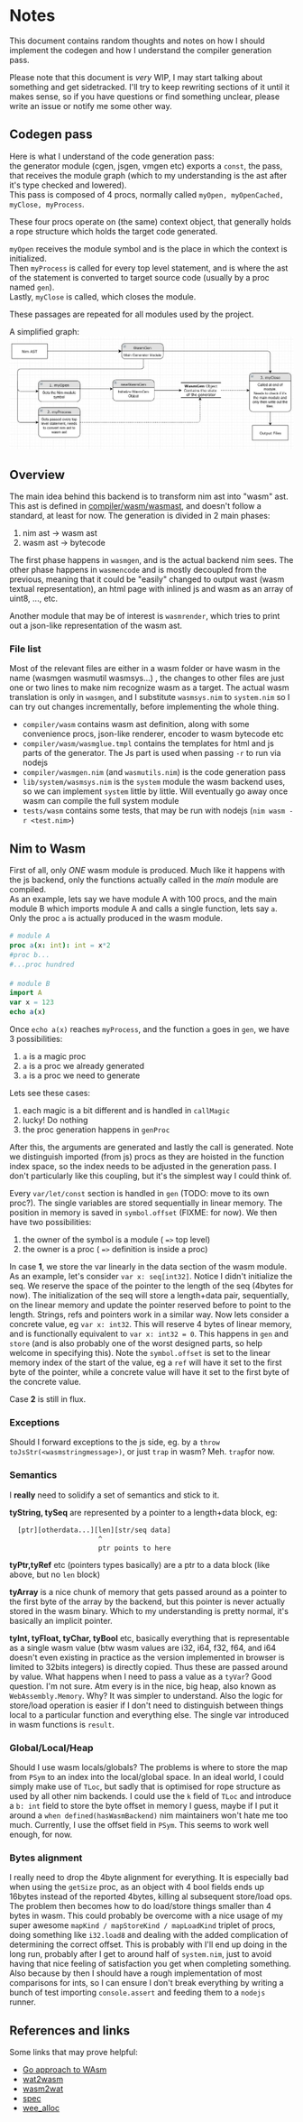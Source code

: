 Notes
=====

This document contains random thoughts and notes on how I should implement the codegen and how I understand the compiler generation pass. 

Please note that this document is *very* WIP, I may start talking about something and get sidetracked. I'll try to keep rewriting sections of it until it makes sense, so if you have questions or find something unclear, please write an issue or notify me some other way.

Codegen pass
------------

Here is what I understand of the code generation pass:  
the generator module (cgen, jsgen, vmgen etc) exports a `const`, the pass, that receives the module graph (which to my understanding is the ast after it's type checked and lowered).   
This pass is composed of 4 procs, normally called ``myOpen, myOpenCached, myClose, myProcess``.

These four procs operate on (the same) context object, that generally holds a rope structure which holds the target code generated.

`myOpen` receives the module symbol and is the place in which the context is initialized.   
Then `myProcess` is called for every top level statement, and is where the ast of the statement is converted to target source code (usually by a proc named `gen`).  
Lastly, `myClose` is called, which closes the module.

These passages are repeated for all modules used by the project.

A simplified graph:
![flow](flow.jpg)

Overview
--------

The main idea behind this backend is to transform nim ast into "wasm" ast. This ast is defined in [compiler/wasm/wasmast](https://github.com/stisa/Nim/tree/nwasm/compiler/wasm/wasmast.nim), and doesn't follow a standard, at least for now. 
The generation is divided in 2 main phases:
1. nim ast -> wasm ast
2. wasm ast -> bytecode

The first phase happens in `wasmgen`, and is the actual backend nim sees.
The other phase happens in `wasmencode` and is mostly decoupled from the previous, meaning that it could be "easily" changed to output wast (wasm textual representation), an html page with inlined js and wasm as an array of uint8, ..., etc.

Another module that may be of interest is `wasmrender`, which tries to print out a json-like representation of the wasm ast.

### File list
Most of the relevant files are either in a wasm folder or have wasm in the name (wasmgen wasmutil wasmsys...) , the changes to other files are just one or two lines to make nim recognize wasm as a target. The actual wasm translation is only in `wasmgen`, and I substitute `wasmsys.nim` to `system.nim` so I can try out changes incrementally, before implementing the whole thing.

- `compiler/wasm` contains wasm ast definition, along with some convenience procs, json-like renderer, encoder to wasm bytecode etc
- `compiler/wasm/wasmglue.tmpl` contains the templates for html and js parts of the generator. The Js part is used when passing `-r` to run via nodejs
- `compiler/wasmgen.nim` (and `wasmutils.nim`) is the code generation pass
- `lib/system/wasmsys.nim` is the `system` module the wasm backend uses, so we can implement `system` little by little. Will eventually go away once wasm can compile the full system module
- `tests/wasm` contains some tests, that may be run with nodejs (`nim wasm -r <test.nim>`)


Nim to Wasm
-----------

First of all, only _ONE_ wasm module is produced. Much like it happens with the js backend, only the functions actually called in the _main_ module are compiled.  
As an example, lets say we have module A with 100 procs, and the main module B which imports module A and calls a single function, lets say `a`. Only the proc `a` is actually produced in the wasm module.
```nim
# module A
proc a(x: int): int = x*2
#proc b...
#...proc hundred

# module B
import A
var x = 123
echo a(x)
```
Once `echo a(x)` reaches `myProcess`, and the function `a` goes in `gen`, we have 3 possibilities:
1. `a` is a magic proc
2. `a` is a proc we already generated
3. `a` is a proc we need to generate

Lets see these cases:
1. each magic is a bit different and is handled in `callMagic`
2. lucky! Do nothing
3. the proc generation happens in `genProc`

After this, the arguments are generated and lastly the call is generated. Note we distinguish imported (from js) procs as they are hoisted in the function index space, so the index needs to be adjusted in the generation pass. I don't particularly like this coupling, but it's the simplest way I could think of. 

Every `var/let/const` section is handled in `gen` (TODO: move to its own proc?).
The single variables are stored sequentially in linear memory. The position in memory is saved in `symbol.offset` (FIXME: for now). 
We then have two possibilities:
1. the owner of the symbol is a module ( `=>` top level)
2. the owner is a proc ( `=>` definition is inside a proc)

In case **1**, we store the var linearly in the data section of the wasm module. 
As an example, let's consider `var x: seq[int32]`. Notice I didn't initialize the seq.
We reserve the space of the pointer to the length of the seq (4bytes for now). The initialization of 
the seq will store a length+data pair, sequentially, on the linear memory and update the pointer reserved
before to point to the length. Strings, refs and pointers work in a similar way.
Now lets consider a concrete value, eg `var x: int32`. This will reserve 4 bytes of linear memory, and is
functionally equivalent to `var x: int32 = 0`.
This happens in `gen` and `store` (and is also probably one of the worst designed parts, so help welcome in specifying this).
Note the `symbol.offset` is set to the linear memory index of the start of the value, eg a `ref` will have it set to the first byte
of the pointer, while a concrete value will have it set to the first byte of the concrete value.

Case **2** is still in flux.

### Exceptions
Should I forward exceptions to the js side, eg. by a `throw toJsStr(<wasmstringmessage>)`, or just `trap` in wasm?
Meh. `trap`for now.

### Semantics
I **really** need to solidify a set of semantics and stick to it.

**tyString, tySeq** are represented by a pointer to a length+data block, eg:
```
  [ptr][otherdata...][len][str/seq data]
                      ^
                      ptr points to here
```
**tyPtr,tyRef** etc (pointers types basically) are a ptr to a data block (like above, but no `len` block)

**tyArray** is a nice chunk of memory that gets passed around as a pointer to the first byte of the array by
the backend, but this pointer is never actually stored in the wasm binary. Which to my understanding is pretty normal,
it's basically an implicit pointer.

**tyInt, tyFloat, tyChar, tyBool** etc, basically everything that is representable as a single wasm value (btw wasm
values are i32, i64, f32, f64, and i64 doesn't even existing in practice as the version implemented in browser is
limited to 32bits integers) is directly copied. Thus these are passed around by value. What happens when I need
to pass a value as a `tyVar`? Good question. I'm not sure. Atm every is in the nice, big heap, also known as `WebAssembly.Memory`. Why? It was simpler to understand. Also the logic for store/load operation is easier if I don't
need to distinguish between things local to a particular function and everything else. The single var introduced in wasm
functions is `result`.

### Global/Local/Heap
Should I use wasm locals/globals? The problems is where to store the map from `PSym` to an index into the local/global space.
In an ideal world, I could simply make use of `TLoc`, but sadly that is optimised for rope structure as used by all other
nim backends. I could use the `k` field of `TLoc` and introduce a `b: int` field to store the byte offset in memory I guess,
maybe if I put it around a `when defined(hasWasmBackend)` nim maintainers won't hate me too much.
Currently, I use the offset field in `PSym`. This seems to work well enough, for now.

### Bytes alignment
I really need to drop the 4byte alignment for everything. It is especially bad when using the `getSize` proc, as an object
with 4 bool fields ends up 16bytes instead of the reported 4bytes, killing al subsequent store/load ops. The problem then 
becomes how to do load/store things smaller than 4 bytes in wasm. This could probably be overcome with a nice usage of
my super awesome `mapKind / mapStoreKind / mapLoadKind` triplet of procs, doing something like `i32.load8` and dealing with
the added complication of determining the correct offset. This is probably with I'll end up doing in the long run, probably
after I get to around half of `system.nim`, just to avoid having that nice feeling of satisfaction you get when completing
something. Also because by then I should have a rough implementation of most comparisons for ints, so I can ensure I don't
break everything by writing a bunch of test importing `console.assert` and feeding them to a `nodejs` runner.


References and links
------------
Some links that may prove helpful:

- [Go approach to WAsm](https://docs.google.com/document/d/131vjr4DH6JFnb-blm_uRdaC0_Nv3OUwjEY5qVCxCup4/preview#)
- [wat2wasm](https://cdn.rawgit.com/WebAssembly/wabt/aae5a4b7/demo/wat2wasm/)
- [wasm2wat](https://cdn.rawgit.com/WebAssembly/wabt/aae5a4b7/demo/wasm2wat/)
- [spec](https://webassembly.github.io/spec/core/index.html)
- [wee_alloc](http://fitzgeraldnick.com/2018/02/09/wee-alloc.html)